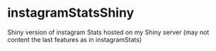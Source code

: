 # instagramStatsShiny
Shiny version of instagram Stats hosted on my Shiny server (may not content the last features as in instagramStats)
